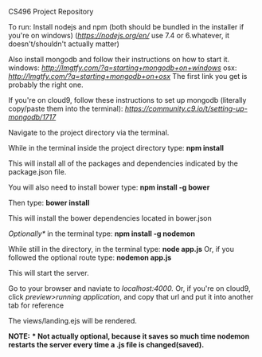CS496 Project Repository

To run:
Install nodejs and npm (both should be bundled in the installer if you're on windows)
(*https://nodejs.org/en/* use 7.4 or 6.whatever, it doesn't/shouldn't actually matter)

Also install mongodb and follow their instructions on how to start it.
windows: *http://lmgtfy.com/?q=starting+mongodb+on+windows*
osx: *http://lmgtfy.com/?q=starting+mongodb+on+osx*
The first link you get is probably the right one.

If you're on cloud9, follow these instructions to set up mongodb (literally copy/paste them into the terminal):
*https://community.c9.io/t/setting-up-mongodb/1717*

Navigate to the project directory via the terminal.

While in the terminal inside the project directory type:
**npm install**

This will install all of the packages and dependencies indicated by the package.json file.

You will also need to install bower type:
**npm install -g bower**

Then type:
**bower install**

This will install the bower dependencies located in bower.json

*Optionally\** in the terminal type:
**npm install -g nodemon**

While still in the directory, in the terminal type:
**node app.js**
Or, if you followed the optional route type:
**nodemon app.js**

This will start the server.

Go to your browser and naviate to *localhost:4000.*
Or, if you're on cloud9, click *preview>running application*, and copy that url and put it into another tab for reference

The views/landing.ejs will be rendered.



**NOTE:**
**\* Not actually optional, because it saves so much time nodemon restarts the server every time a .js file is changed(saved).**
